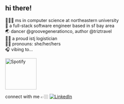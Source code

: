 ## hi there!

 👩🏻‍🎓 ms in computer science at northeastern university <br>
 🌱 a full-stack software engineer based in sf bay area <br>
 🌏 dancer @groovegenerationco, author @triztravel <br>
 👴🏻 a proud istj logistician <br>
 💃🏻 pronouns: she/her/hers <br>
 🎧 vibing to... <br>

<a href="https://open.spotify.com/user/21eqkmzrl4ff6dxn2rqvcfaui">
 <img src="https://novatorem-azmetd573-yunchipang.vercel.app/api/spotify/" alt="Spotify" height="100px">
</a>

<!-- ![yunchi's github stats](https://github-readme-stats.vercel.app/api/top-langs/?username=yunchipang&theme=dark&layout=compact) -->

connect with me 👉🏼
[![LinkedIn](https://img.shields.io/badge/linkedin-%230077B5.svg?&style=for-the-badge&logo=linkedin&logoColor=white)](https://www.linkedin.com/in/yunchipang)

